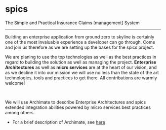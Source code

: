 # spics
The Simple and Practical Insurance Claims [management] System
<hr/>

Building an enterprise application from ground zero to skyline is certainly one of the most invaluable experience a developer can go through. Come and join us therefore as we are setting up the bases for the spics project.<br/>
<p>
We are planing to use the top technologies as well as the best practices in regard to building the solution as well as managing the project. <b>Enterprise Architectures</b> as well as <b>micro services</b> are at the heart of our vision, and as we decline it into our mission we will use no less than the state of the art technologies, tools and practices to get there. All contributions are warmly welcome!
</p>
<br/>
<p>
We will use Archimate to describe Enterprise Architectures and spics extended integration abilities powered by micro services best practices among others. <br/>
<ul>
<li>For a brief description of Archimate, see <a href='https://github.com/alainlompo/spics/blob/master/doc/note_on_archimate.md'>here</a></li>

</ul>
</p>
